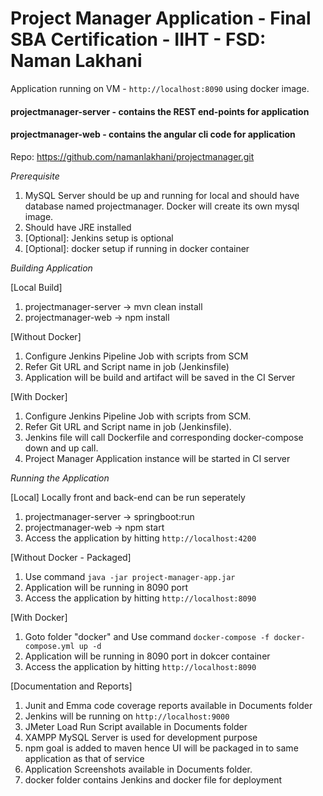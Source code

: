 # Project Manager Application - Final SBA Certification - IIHT - FSD: Naman Lakhani

Application running on VM - `http://localhost:8090` using docker image.

<h4>projectmanager-server - contains the REST end-points for application </h4>
<h4>projectmanager-web - contains the angular cli code for application</h4>

Repo: https://github.com/namanlakhani/projectmanager.git

_Prerequisite_
1. MySQL Server should be up and running for local and should have database named projectmanager. Docker will create its own mysql image.
2. Should have JRE installed
3. [Optional]: Jenkins setup is optional
4. [Optional]: docker setup if running in docker container

_Building Application_

[Local Build]
1. projectmanager-server -> mvn clean install
2. projectmanager-web -> npm install

[Without Docker]
1. Configure Jenkins Pipeline Job with scripts from SCM
2. Refer Git URL and Script name in job (Jenkinsfile)
3. Application will be build and artifact will be saved in the CI Server

[With Docker]
1. Configure Jenkins Pipeline Job with scripts from SCM.
2. Refer Git URL and Script name in job (Jenkinsfile).
3. Jenkins file will call Dockerfile and corresponding docker-compose down and up call.
4. Project Manager Application instance will be started in CI server

_Running the Application_

[Local]
Locally front and back-end can be run seperately
1. projectmanager-server -> springboot:run
2. projectmanager-web -> npm start
3. Access the application by hitting `http://localhost:4200` 

[Without Docker - Packaged]
1. Use command `java -jar project-manager-app.jar`
2. Application will be running in 8090 port
3. Access the application by hitting `http://localhost:8090` 

[With Docker]
1. Goto folder "docker" and Use command `docker-compose -f docker-compose.yml up -d`
2. Application will be running in 8090 port in dokcer container
3. Access the application by hitting `http://localhost:8090` 

[Documentation and Reports]
1. Junit and Emma code coverage reports available in Documents folder
2. Jenkins will be running on `http://localhost:9000`
3. JMeter Load Run Script available in Documents folder
4. XAMPP MySQL Server is used for development purpose
6. npm goal is added to maven hence UI will be packaged in to same application as that of service
7. Application Screenshots available in Documents folder.
8. docker folder contains Jenkins and docker file for deployment
